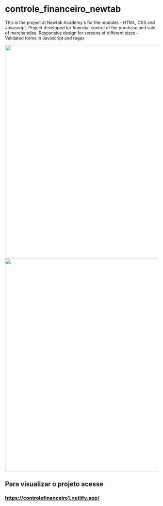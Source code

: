 # controle_financeiro_newtab
 This is the project at Newtab Academy's for the modules - HTML, CSS and Javascript. Project developed for financial 
 control of the purchase and sale of merchandise. Responsive design for screens of different sizes - Validated forms in Javascript and regex
 
 <img src='https://user-images.githubusercontent.com/66282316/199316156-475fe3a5-e974-4b84-a2ab-468d03827ef6.png' style="width:700px;">
 <img src='https://user-images.githubusercontent.com/66282316/199316178-73da7d80-0078-46a7-b9ef-7b52c391a1ca.png' style="width:700px;">
 
 
## Para visualizar o projeto acesse 
### https://controlefinanceiro1.netlify.app/
